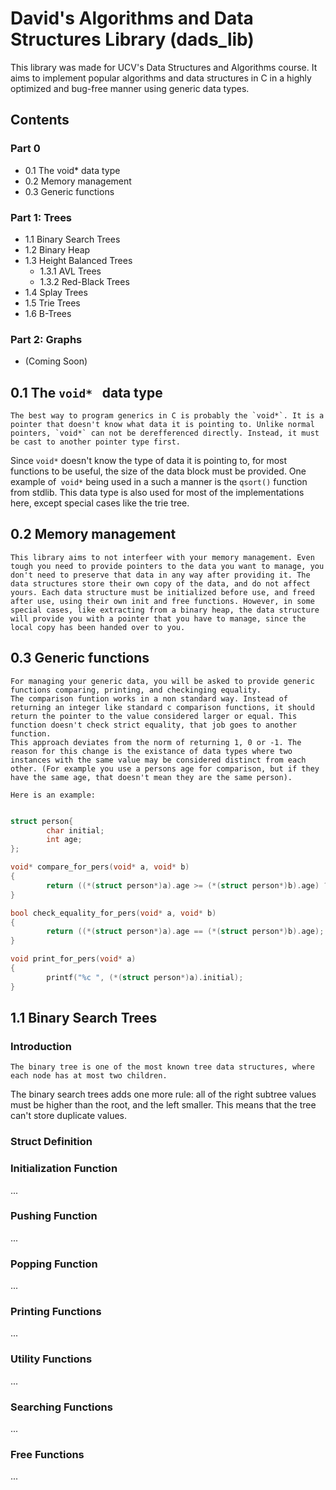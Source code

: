 # **David's Algorithms and Data Structures Library (dads_lib)**

This library was made for UCV's Data Structures and Algorithms course. It aims to implement popular algorithms and data structures in C in a highly optimized and bug-free manner using generic data types.

## **Contents**


### **Part 0**
- 0.1 The void* data type
- 0.2 Memory management
- 0.3 Generic functions

### **Part 1: Trees**
- 1.1 Binary Search Trees
- 1.2 Binary Heap
- 1.3 Height Balanced Trees
  - 1.3.1 AVL Trees
  - 1.3.2 Red-Black Trees
- 1.4 Splay Trees
- 1.5 Trie Trees
- 1.6 B-Trees

### **Part 2: Graphs**
- (Coming Soon)

## **0.1 The `void* ` data type**

	The best way to program generics in C is probably the `void*`. It is a pointer that doesn't know what data it is pointing to. Unlike normal pointers, `void*` can not be derefferenced directly. Instead, it must be cast to another pointer type first.
 Since `void*` doesn't know the type of data it is pointing to, for most functions to be useful, the size of the data block must be provided. One example of` void*` being used in a such a manner is the `qsort()` function from stdlib. This data type is also used for most of the implementations here, except special cases like the trie tree.

## **0.2 Memory management**

	This library aims to not interfeer with your memory management. Even tough you need to provide pointers to the data you want to manage, you don't need to preserve that data in any way after providing it. The data structures store their own copy of the data, and do not affect yours. Each data structure must be initialized before use, and freed after use, using their own init and free functions. However, in some special cases, like extracting from a binary heap, the data structure will provide you with a pointer that you have to manage, since the local copy has been handed over to you.

## **0.3 Generic functions**

	For managing your generic data, you will be asked to provide generic functions comparing, printing, and checkinging equality.
	The comparison funtion works in a non standard way. Instead of returning an integer like standard c comparison functions, it should return the pointer to the value considered larger or equal. This function doesn't check strict equality, that job goes to another function. 
	This approach deviates from the norm of returning 1, 0 or -1. The reason for this change is the existance of data types where two instances with the same value may be considered distinct from each other. (For example you use a persons age for comparison, but if they have the same age, that doesn't mean they are the same person).

	Here is an example:
```c

struct person{
        char initial;
        int age;
};

void* compare_for_pers(void* a, void* b)
{
        return ((*(struct person*)a).age >= (*(struct person*)b).age) ? a : b;
}

bool check_equality_for_pers(void* a, void* b)
{
        return ((*(struct person*)a).age == (*(struct person*)b).age);
}

void print_for_pers(void* a)
{
        printf("%c ", (*(struct person*)a).initial);
}


```
## **1.1 Binary Search Trees**

### **Introduction**
	The binary tree is one of the most known tree data structures, where each node has at most two children.
The binary search trees adds one more rule: all of the right subtree values must be higher than the root, and the left smaller.  This means that the tree can't store duplicate values.

### **Struct Definition**



### **Initialization Function**
...

### **Pushing Function**
...

### **Popping Function**
...

### **Printing Functions**
...

### **Utility Functions**
...

### **Searching Functions**
...

### **Free Functions**
...

